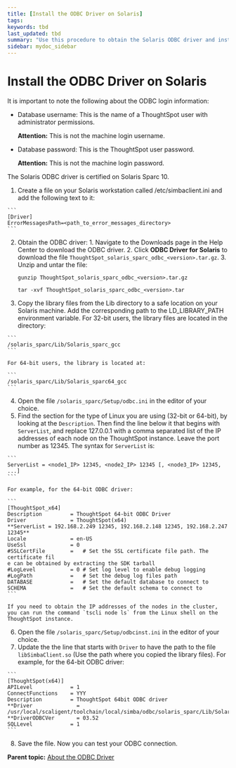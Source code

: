 ```yaml
---
title: [Install the ODBC Driver on Solaris]
tags: 
keywords: tbd
last_updated: tbd
summary: "Use this procedure to obtain the Solaris ODBC driver and install it."
sidebar: mydoc_sidebar
---
```

# Install the ODBC Driver on Solaris

It is important to note the following about the ODBC login information:

-   Database username: This is the name of a ThoughtSpot user with administrator permissions.

    **Attention:** This is not the machine login username.

-   Database password: This is the ThoughtSpot user password.

    **Attention:** This is not the machine login password.


The Solaris ODBC driver is certified on Solaris Sparc 10.

1.   Create a file on your Solaris workstation called /etc/simbaclient.ini and add the following text to it:

    ```
    [Driver]
    ErrorMessagesPath=<path_to_error_messages_directory>
    ```

2.   Obtain the ODBC driver:
    1.   Navigate to the Downloads page in the Help Center to download the ODBC driver.
    2.   Click **ODBC Driver for Solaris** to download the file `ThoughtSpot_solaris_sparc_odbc_<version>.tar.gz`.
    3.   Unzip and untar the file:

        ```
        gunzip ThoughtSpot_solaris_sparc_odbc_<version>.tar.gz

        tar -xvf ThoughtSpot_solaris_sparc_odbc_<version>.tar
        ```

3.   Copy the library files from the Lib directory to a safe location on your Solaris machine. Add the corresponding path to the LD_LIBRARY_PATH environment variable. For 32-bit users, the library files are located in the directory:

    ```
    /solaris_sparc/Lib/Solaris_sparc_gcc
    ```

    For 64-bit users, the library is located at:

    ```
    /solaris_sparc/Lib/Solaris_sparc64_gcc
    ```

4.   Open the file `/solaris_sparc/Setup/odbc.ini` in the editor of your choice.
5.   Find the section for the type of Linux you are using (32-bit or 64-bit), by looking at the `Description`. Then find the line below it that begins with `ServerList`, and replace 127.0.0.1 with a comma separated list of the IP addresses of each node on the ThoughtSpot instance. Leave the port number as 12345. The syntax for `ServerList` is:

    ```
    ServerList = <node1_IP> 12345, <node2_IP> 12345 [, <node3_IP> 12345, ...]
    ```

    For example, for the 64-bit ODBC driver:

    ```
    [ThoughtSpot_x64]
    Description         = ThoughtSpot 64-bit ODBC Driver
    Driver              = ThoughtSpot(x64)
    **ServerList = 192.168.2.249 12345, 192.168.2.148 12345, 192.168.2.247 12345**
    Locale              = en-US
    UseSsl              = 0
    #SSLCertFile        =   # Set the SSL certificate file path. The certificate fil
    e can be obtained by extracting the SDK tarball
    #LogLevel           = 0 # Set log level to enable debug logging
    #LogPath            =   # Set the debug log files path
    DATABASE            =   # Set the default database to connect to
    SCHEMA              =   # Set the default schema to connect to
    ```

    If you need to obtain the IP addresses of the nodes in the cluster, you can run the command `tscli node ls` from the Linux shell on the ThoughtSpot instance.

6.   Open the file `/solaris_sparc/Setup/odbcinst.ini` in the editor of your choice.
7.   Update the the line that starts with `Driver` to have the path to the file `libSimbaClient.so` (Use the path where you copied the library files). For example, for the 64-bit ODBC driver:

    ```
    [ThoughtSpot(x64)]
    APILevel            = 1
    ConnectFunctions    = YYY
    Description         = ThoughtSpot 64bit ODBC driver
    **Driver              = /usr/local/scaligent/toolchain/local/simba/odbc/solaris_sparc/Lib/Solaris_sparc64_gcc/libSimbaClient.so
    **DriverODBCVer       = 03.52
    SQLLevel            = 1
    ```

8.   Save the file. Now you can test your ODBC connection.

**Parent topic:** [About the ODBC Driver](../../data_integration/clients/about_odbc.html)
